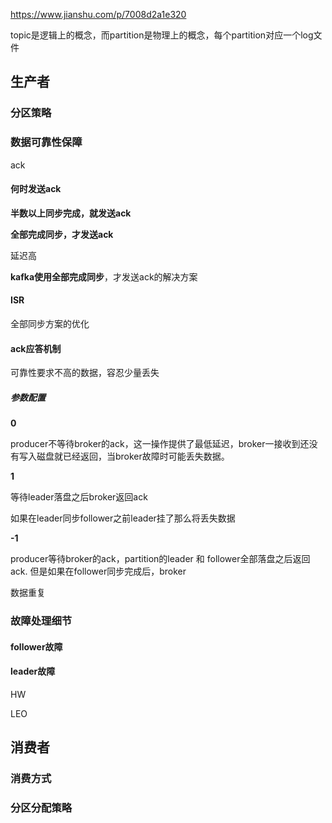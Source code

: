 https://www.jianshu.com/p/7008d2a1e320

topic是逻辑上的概念，而partition是物理上的概念，每个partition对应一个log文件



## 生产者

### 分区策略

### 数据可靠性保障

ack

#### 何时发送ack

**半数以上同步完成，就发送ack**



**全部完成同步，才发送ack**

延迟高

**kafka使用全部完成同步**，才发送ack的解决方案



#### ISR

全部同步方案的优化



#### ack应答机制

可靠性要求不高的数据，容忍少量丢失



##### 参数配置

**0**

producer不等待broker的ack，这一操作提供了最低延迟，broker一接收到还没有写入磁盘就已经返回，当broker故障时可能丢失数据。



**1**

等待leader落盘之后broker返回ack

如果在leader同步follower之前leader挂了那么将丢失数据



**-1**

producer等待broker的ack，partition的leader 和 follower全部落盘之后返回ack. 但是如果在follower同步完成后，broker

数据重复



### 故障处理细节



#### follower故障



#### leader故障

HW

LEO



## 消费者



### 消费方式

### 分区分配策略